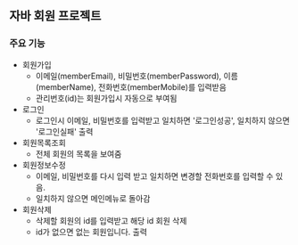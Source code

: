 ## 자바 회원 프로젝트

### 주요 기능

- 회원가입
    - 이메일(memberEmail), 비밀번호(memberPassword), 이름(memberName), 전화번호(memberMobile)를 입력받음
    - 관리번호(id)는 회원가입시 자동으로 부여됨
- 로그인
    - 로그인시 이메일, 비밀번호를 입력받고 일치하면 '로그인성공', 일치하지 않으면 '로그인실패' 출력
- 회원목록조회
    - 전체 회원의 목록을 보여줌
- 회원정보수정
    - 이메일, 비밀번호를 다시 입력 받고 일치하면 변경할 전화번호를 입력할 수 있음.
    - 일치하지 않으면 메인메뉴로 돌아감
- 회원삭제
    - 삭제할 회원의 id를 입력받고 해당 id 회원 삭제
    - id가 없으면 없는 회원입니다. 출력 